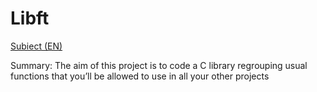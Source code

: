 # Libft

[Subiect (EN)](https://cdn.intra.42.fr/pdf/pdf/775/libft.en.pdf)

Summary: The aim of this project is to code a C library regrouping usual functions that you’ll be allowed to use in all your other projects